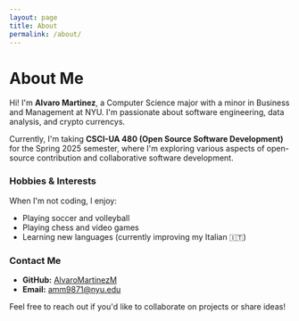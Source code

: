 ```yaml
---
layout: page
title: About
permalink: /about/
---
```


# About Me

Hi! I'm **Alvaro Martinez**, a Computer Science major with a minor in Business and Management at NYU. I'm passionate about software engineering, data analysis, and crypto currencys. 

Currently, I'm taking **CSCI-UA 480 (Open Source Software Development)** for the Spring 2025 semester, where I'm exploring various aspects of open-source contribution and collaborative software development.

### Hobbies & Interests

When I'm not coding, I enjoy:

- Playing soccer and volleyball 
- Playing chess and video games  
- Learning new languages (currently improving my Italian 🇮🇹)

### Contact Me

- **GitHub:** [AlvaroMartinezM](https://github.com/AlvaroMartinezM)  
- **Email:** amm9871@nyu.edu  

Feel free to reach out if you'd like to collaborate on projects or share ideas!
